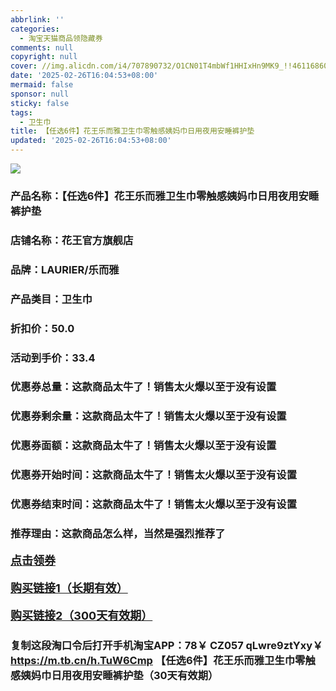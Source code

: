 ```yaml
---
abbrlink: ''
categories:
  - 淘宝天猫商品领隐藏券
comments: null
copyright: null
cover: //img.alicdn.com/i4/707890732/O1CN01T4mbWf1HHIxHn9MK9_!!4611686018427383340-0-item_pic.jpg
date: '2025-02-26T16:04:53+08:00'
mermaid: false
sponsor: null
sticky: false
tags:
  - 卫生巾
title: 【任选6件】花王乐而雅卫生巾零触感姨妈巾日用夜用安睡裤护垫
updated: '2025-02-26T16:04:53+08:00'
--- 
```


![](//img.alicdn.com/i4/707890732/O1CN01T4mbWf1HHIxHn9MK9_!!4611686018427383340-0-item_pic.jpg)

### 产品名称：【任选6件】花王乐而雅卫生巾零触感姨妈巾日用夜用安睡裤护垫
### 店铺名称：花王官方旗舰店
### 品牌：LAURIER/乐而雅
### 产品类目：卫生巾
### 折扣价：50.0
### 活动到手价：33.4
### 优惠券总量：这款商品太牛了！销售太火爆以至于没有设置
### 优惠券剩余量：这款商品太牛了！销售太火爆以至于没有设置
### 优惠券面额：这款商品太牛了！销售太火爆以至于没有设置
### 优惠券开始时间：这款商品太牛了！销售太火爆以至于没有设置
### 优惠券结束时间：这款商品太牛了！销售太火爆以至于没有设置
### 推荐理由：这款商品怎么样，当然是强烈推荐了

<p style="font-size: 18px; font-weight: bold;">
  <a href="这款商品太牛了！销售太火爆以至于没有设置" target="_blank">点击领券</a>
</p>
<p style="font-size: 18px; font-weight: bold;">
  <a href="https://s.click.taobao.com/t?e=m%3D2%26s%3DODAbEpsiQUlw4vFB6t2Z2ueEDrYVVa64K7Vc7tFgwiHjf2vlNIV67kyLuerTQxoGtTN3K9waqqj3ID%2FV1RqsF4wnCJeELi4I%2FIEn%2BS1IjHAB0ghlTd7WlZVm%2FOAUUFw71qrpxiwMoCNxc1AtbZGVS6cLv3091xPRyXju9JMfJMeMHuv7RoNv0Q0jFsbsQ7KWcdRctn%2BIwQZeTykBjPcc5nTEABB4D9xsV9G9Rhc%2BpTo8TA1atElv1%2FMuuRWBmxntjCYtYGASbzRUrFwjXfRKMROfYmExpA2104bt%2FCh0HCYEdTzoXTIFEriP46R8V1cEeBRCY%2BtjljI%3D" target="_blank">购买链接1（长期有效）</a>
</p>
<p style="font-size: 18px; font-weight: bold;">
  <a href="https://s.click.taobao.com/j45LRYs" target="_blank">购买链接2（300天有效期）</a>
</p>

### 复制这段淘口令后打开手机淘宝APP：78￥ CZ057 qLwre9ztYxy￥ https://m.tb.cn/h.TuW6Cmp  【任选6件】花王乐而雅卫生巾零触感姨妈巾日用夜用安睡裤护垫（30天有效期）
